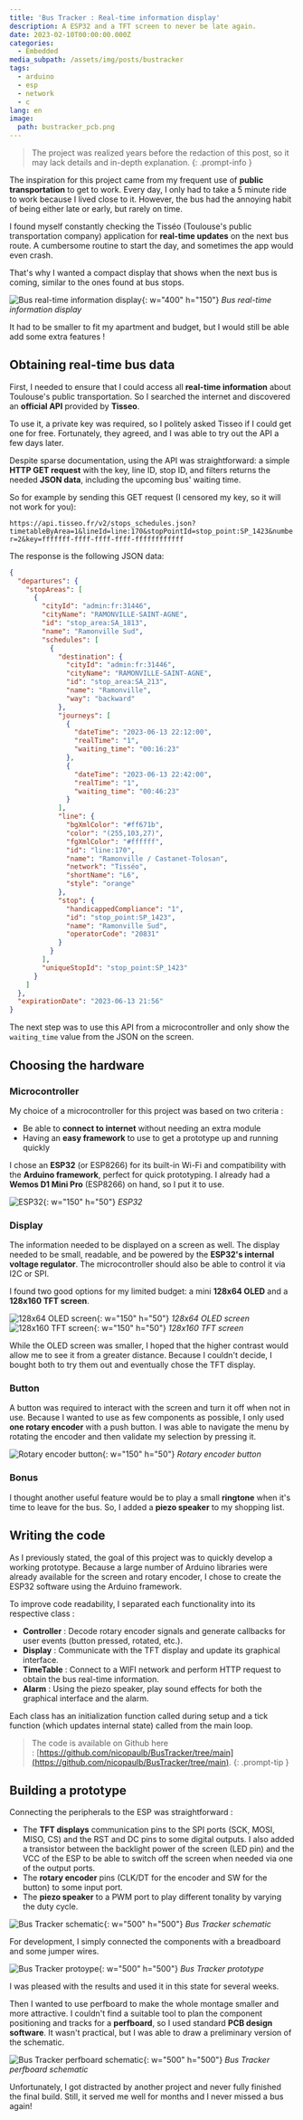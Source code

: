 ```yaml
---
title: 'Bus Tracker : Real-time information display'
description: A ESP32 and a TFT screen to never be late again.
date: 2023-02-10T00:00:00.000Z
categories:
  - Embedded
media_subpath: /assets/img/posts/bustracker
tags:
  - arduino
  - esp
  - network
  - c
lang: en
image:
  path: bustracker_pcb.png
---
```


> The project was realized years before the redaction of this post, so it may lack details and in-depth explanation.
{: .prompt-info }

The inspiration for this project came from my frequent use of **public transportation** to get to work. Every day, I only had to take a 5 minute ride to work because I lived close to it. However, the bus had the annoying habit of being either late or early, but rarely on time.

I found myself constantly checking the Tisséo (Toulouse's public transportation company) application for **real-time updates** on the next bus route. A cumbersome routine to start the day, and sometimes the app would even crash.

That's why I wanted a compact display that shows when the next bus is coming, similar to the ones found at bus stops.

![Bus real-time information display](bustracker_example.jpg){: w="400" h="150"}
_Bus real-time information display_

It had to be smaller to fit my apartment and budget, but I would still be able add some extra features !

## Obtaining real-time bus data

First, I needed to ensure that I could access all **real-time information** about Toulouse's public transportation. So I searched the internet and discovered an **official API** provided by **Tisseo**.

To use it, a private key was required, so I politely asked Tisseo if I could get one for free. Fortunately, they agreed, and I was able to try out the API a few days later.

Despite sparse documentation, using the API was straightforward: a simple **HTTP GET request** with the key, line ID, stop ID, and filters returns the needed **JSON data**, including the upcoming bus' waiting time.

So for example by sending this GET request (I censored my key, so it will not work for you):

`https://api.tisseo.fr/v2/stops_schedules.json?timetableByArea=1&lineId=line:170&stopPointId=stop_point:SP_1423&number=2&key=fffffff-ffff-ffff-ffff-ffffffffffff`

The response is the following JSON data:

```json
{
  "departures": {
    "stopAreas": [
      {
        "cityId": "admin:fr:31446",
        "cityName": "RAMONVILLE-SAINT-AGNE",
        "id": "stop_area:SA_1813",
        "name": "Ramonville Sud",
        "schedules": [
          {
            "destination": {
              "cityId": "admin:fr:31446",
              "cityName": "RAMONVILLE-SAINT-AGNE",
              "id": "stop_area:SA_213",
              "name": "Ramonville",
              "way": "backward"
            },
            "journeys": [
              {
                "dateTime": "2023-06-13 22:12:00",
                "realTime": "1",
                "waiting_time": "00:16:23"
              },
              {
                "dateTime": "2023-06-13 22:42:00",
                "realTime": "1",
                "waiting_time": "00:46:23"
              }
            ],
            "line": {
              "bgXmlColor": "#ff671b",
              "color": "(255,103,27)",
              "fgXmlColor": "#ffffff",
              "id": "line:170",
              "name": "Ramonville / Castanet-Tolosan",
              "network": "Tisséo",
              "shortName": "L6",
              "style": "orange"
            },
            "stop": {
              "handicappedCompliance": "1",
              "id": "stop_point:SP_1423",
              "name": "Ramonville Sud",
              "operatorCode": "20831"
            }
          }
        ],
        "uniqueStopId": "stop_point:SP_1423"
      }
    ]
  },
  "expirationDate": "2023-06-13 21:56"
}
```

The next step was to use this API from a microcontroller and only show the `waiting_time` value from the JSON on the screen.

## Choosing the hardware

### Microcontroller

My choice of a microcontroller for this project was based on two criteria :
- Be able to **connect to internet** without needing an extra module
- Having an **easy framework** to use to get a prototype up and running quickly


I chose an **ESP32** (or ESP8266) for its built-in Wi-Fi and compatibility with the **Arduino framework**, perfect for quick prototyping. I already had a **Wemos D1 Mini Pro** (ESP8266) on hand, so I put it to use.

![ESP32](bustracker_WEMOSD1.jpg){: w="150" h="50"}
_ESP32_

### Display

The information needed to be displayed on a screen as well. The display needed to be small, readable, and be powered by the **ESP32's internal voltage regulator**. The microcontroller should also be able to control it via I2C or SPI.

I found two good options for my limited budget: a mini **128x64 OLED** and a **128x160 TFT screen**.

![128x64 OLED screen](bustracker_OLED.jpg){: w="150" h="50"}
_128x64 OLED screen_
![128x160 TFT screen](bustracker_TFT.jpg){: w="150" h="50"}
_128x160 TFT screen_

While the OLED screen was smaller, I hoped that the higher contrast would allow me to see it from a greater distance.
Because I couldn't decide, I bought both to try them out and eventually chose the TFT display.

### Button

A button was required to interact with the screen and turn it off when not in use. Because I wanted to use as few components as possible, I only used **one rotary encoder** with a push button. I was able to navigate the menu by rotating the encoder and then validate my selection by pressing it.

![Rotary encoder button](bustracker_BUTTON.jpg){: w="150" h="50"}
_Rotary encoder button_

### Bonus

I thought another useful feature would be to play a small **ringtone** when it's time to leave for the bus. So, I added a **piezo speaker** to my shopping list.

## Writing the code

As I previously stated, the goal of this project was to quickly develop a working prototype. Because a large number of Arduino libraries were already available for the screen and rotary encoder, I chose to create the ESP32 software using the Arduino framework.

To improve code readability, I separated each functionality into its respective class :
- **Controller** : Decode rotary encoder signals and generate callbacks for user events (button pressed, rotated, etc.).
- **Display** : Communicate with the TFT display and update its graphical interface.
- **TimeTable** : Connect to a WIFI network and perform HTTP request to obtain the bus real-time information.
- **Alarm** : Using the piezo speaker, play sound effects for both the graphical interface and the alarm.

Each class has an initialization function called during setup and a tick function (which updates internal state) called from the main loop.

> The code is available on Github here : [https://github.com/nicopaulb/BusTracker/tree/main](https://github.com/nicopaulb/BusTracker/tree/main).
{: .prompt-tip }

## Building a prototype

Connecting the peripherals to the ESP was straightforward :
- The **TFT displays** communication pins to the SPI ports (SCK, MOSI, MISO, CS) and the RST and DC pins to some digital outputs. I also added a transistor between the backlight power of the screen (LED pin) and the VCC of the ESP to be able to switch off the screen when needed via one of the output ports.
- The **rotary encoder** pins (CLK/DT for the encoder and SW for the button) to some input port.
- The **piezo speaker** to a PWM port to play different tonality by varying the duty cycle.

![Bus Tracker schematic](bustracker_schematic.png){: w="500" h="500"}
_Bus Tracker schematic_

For development, I simply connected the components with a breadboard and some jumper wires.

![Bus Tracker protoype](bustracker_photo.jpg){: w="500" h="500"}
_Bus Tracker prototype_

I was pleased with the results and used it in this state for several weeks.

Then I wanted to use perfboard to make the whole montage smaller and more attractive. I couldn't find a suitable tool to plan the component positioning and tracks for a **perfboard**, so I used standard **PCB design software**. It wasn't practical, but I was able to draw a preliminary version of the schematic.

![Bus Tracker perfboard schematic](bustracker_pcb.png){: w="500" h="500"}
_Bus Tracker perfboard schematic_

Unfortunately, I got distracted by another project and never fully finished the final build. Still, it served me well for months and I never missed a bus again!
